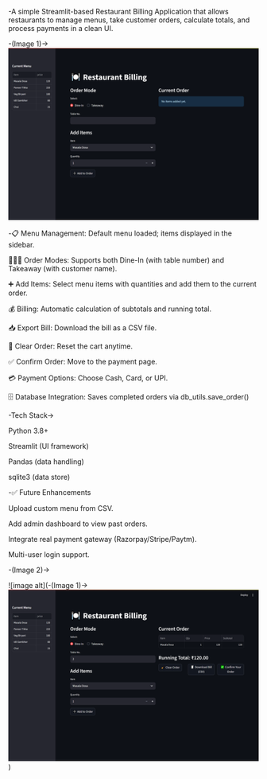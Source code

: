 -A simple Streamlit-based Restaurant Billing Application that allows restaurants to manage menus, take customer orders, calculate totals, and process payments in a clean UI.

-(Image 1)->
![image alt](https://github.com/Suresh102-com/restaurant_billing/blob/d049d4998ab13198e4e25ff9bbfe9f3d55babbb0/screenshot1.png)

-📋 Menu Management: Default menu loaded; items displayed in the sidebar.

🧑‍🤝‍🧑 Order Modes: Supports both Dine-In (with table number) and Takeaway (with customer name).

➕ Add Items: Select menu items with quantities and add them to the current order.

💰 Billing: Automatic calculation of subtotals and running total.

📥 Export Bill: Download the bill as a CSV file.

🧹 Clear Order: Reset the cart anytime.

✅ Confirm Order: Move to the payment page.

💳 Payment Options: Choose Cash, Card, or UPI.

🗄️ Database Integration: Saves completed orders via db_utils.save_order()

-Tech Stack->

Python 3.8+

Streamlit (UI framework)

Pandas (data handling)

sqlite3 (data store)

-✅ Future Enhancements

Upload custom menu from CSV.

Add admin dashboard to view past orders.

Integrate real payment gateway (Razorpay/Stripe/Paytm).

Multi-user login support.



-(Image 2)->

![image alt](-(Image 1)->
![image alt](https://github.com/Suresh102-com/restaurant_billing/blob/d049d4998ab13198e4e25ff9bbfe9f3d55babbb0/screenshot2.png))


